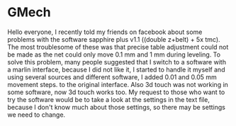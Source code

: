 # GMech
Hello everyone, I recently told my friends on facebook about some problems with the software sapphire plus v1.1 ((double z+belt) + 5x tmc). The most troublesome of these was that precise table adjustment could not be made as the net could only move 0.1 mm and 1 mm during leveling. To solve this problem, many people suggested that I switch to a software with a marlin interface, because I did not like it, I started to handle it myself and using several sources and different software, I added 0.01 and 0.05 mm movement steps. to the original interface. Also 3d touch was not working in some software, now 3d touch works too. My request to those who want to try the software would be to take a look at the settings in the text file, because I don't know much about those settings, so there may be settings we need to change.
